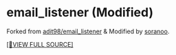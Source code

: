 # email_listener (Modified)
Forked from [adit98/email_listener](https://github.com/adit98/email_listener) & Modified by [soranoo](https://github.com/soranoo).

[[🔖VIEW FULL SOURCE]](https://github.com/soranoo/email_listener)